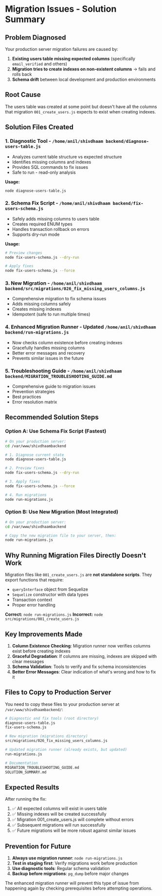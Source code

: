 # Migration Issues - Solution Summary

## Problem Diagnosed

Your production server migration failures are caused by:

1. **Existing users table missing expected columns** (specifically `email_verified` and others)
2. **Migration tries to create indexes on non-existent columns** → fails and rolls back
3. **Schema drift** between local development and production environments

## Root Cause

The users table was created at some point but doesn't have all the columns that migration `001_create_users.js` expects to exist when creating indexes.

## Solution Files Created

### 1. **Diagnostic Tool** - `/home/anil/shivdhaam backend/diagnose-users-table.js`
- Analyzes current table structure vs expected structure
- Identifies missing columns and indexes
- Provides SQL commands to fix issues
- Safe to run - read-only analysis

**Usage:**
```bash
node diagnose-users-table.js
```

### 2. **Schema Fix Script** - `/home/anil/shivdhaam backend/fix-users-schema.js`
- Safely adds missing columns to users table
- Creates required ENUM types
- Handles transaction rollback on errors
- Supports dry-run mode

**Usage:**
```bash
# Preview changes
node fix-users-schema.js --dry-run

# Apply fixes
node fix-users-schema.js --force
```

### 3. **New Migration** - `/home/anil/shivdhaam backend/src/migrations/026_fix_missing_users_columns.js`
- Comprehensive migration to fix schema issues
- Adds missing columns safely
- Creates missing indexes
- Idempotent (safe to run multiple times)

### 4. **Enhanced Migration Runner** - Updated `/home/anil/shivdhaam backend/run-migrations.js`
- Now checks column existence before creating indexes
- Gracefully handles missing columns
- Better error messages and recovery
- Prevents similar issues in the future

### 5. **Troubleshooting Guide** - `/home/anil/shivdhaam backend/MIGRATION_TROUBLESHOOTING_GUIDE.md`
- Comprehensive guide to migration issues
- Prevention strategies
- Best practices
- Error resolution matrix

## Recommended Solution Steps

### Option A: Use Schema Fix Script (Fastest)
```bash
# On your production server:
cd /var/www/shivdhaambackend

# 1. Diagnose current state
node diagnose-users-table.js

# 2. Preview fixes
node fix-users-schema.js --dry-run

# 3. Apply fixes
node fix-users-schema.js --force

# 4. Run migrations
node run-migrations.js
```

### Option B: Use New Migration (Most Integrated)
```bash
# On your production server:
cd /var/www/shivdhaambackend

# Copy the new migration file to your server, then:
node run-migrations.js
```

## Why Running Migration Files Directly Doesn't Work

Migration files like `001_create_users.js` are **not standalone scripts**. They export functions that require:

- `queryInterface` object from Sequelize
- `Sequelize` constructor with data types  
- Transaction context
- Proper error handling

**Correct:** `node run-migrations.js`
**Incorrect:** `node src/migrations/001_create_users.js`

## Key Improvements Made

1. **Column Existence Checking**: Migration runner now verifies columns exist before creating indexes
2. **Graceful Degradation**: If columns are missing, indexes are skipped with clear messages
3. **Schema Validation**: Tools to verify and fix schema inconsistencies
4. **Better Error Messages**: Clear indication of what's wrong and how to fix it

## Files to Copy to Production Server

You need to copy these files to your production server at `/var/www/shivdhaambackend/`:

```bash
# Diagnostic and fix tools (root directory)
diagnose-users-table.js
fix-users-schema.js

# New migration (migrations directory)  
src/migrations/026_fix_missing_users_columns.js

# Updated migration runner (already exists, but updated)
run-migrations.js

# Documentation
MIGRATION_TROUBLESHOOTING_GUIDE.md
SOLUTION_SUMMARY.md
```

## Expected Results

After running the fix:

1. ✅ All expected columns will exist in users table
2. ✅ Missing indexes will be created successfully  
3. ✅ Migration 001_create_users.js will complete without errors
4. ✅ Subsequent migrations will run successfully
5. ✅ Future migrations will be more robust against similar issues

## Prevention for Future

1. **Always use migration runner**: `node run-migrations.js`
2. **Test in staging first**: Verify migrations work before production
3. **Use diagnostic tools**: Regular schema validation
4. **Backup before migrations**: `pg_dump` before major changes

The enhanced migration runner will prevent this type of issue from happening again by checking prerequisites before attempting operations.